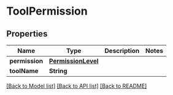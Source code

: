 # ToolPermission

## Properties
Name | Type | Description | Notes
------------ | ------------- | ------------- | -------------
**permission** | [**PermissionLevel**](PermissionLevel.md) |  | 
**toolName** | **String** |  | 

[[Back to Model list]](../README.md#documentation-for-models) [[Back to API list]](../README.md#documentation-for-api-endpoints) [[Back to README]](../README.md)


